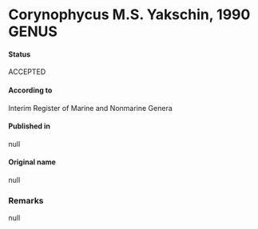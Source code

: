 # Corynophycus M.S. Yakschin, 1990 GENUS

#### Status
ACCEPTED

#### According to
Interim Register of Marine and Nonmarine Genera

#### Published in
null

#### Original name
null

### Remarks
null